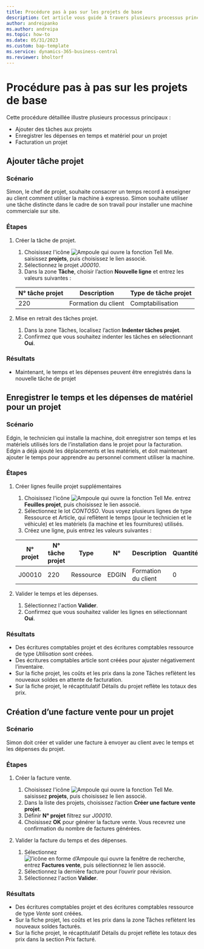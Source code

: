 ```yaml
---
title: Procédure pas à pas sur les projets de base
description: Cet article vous guide à travers plusieurs processus principaux dans la gestion des projets.
author: andreipanko
ms.author: andreipa
ms.topic: how-to
ms.date: 05/31/2023
ms.custom: bap-template
ms.service: dynamics-365-business-central
ms.reviewer: bholtorf
---
```

# <a name="walkthrough-of-basic-jobs"></a>Procédure pas à pas sur les projets de base

Cette procédure détaillée illustre plusieurs processus principaux :

- Ajouter des tâches aux projets
- Enregistrer les dépenses en temps et matériel pour un projet
- Facturation un projet

## <a name="adding-a-project-task"></a>Ajouter tâche projet

### <a name="scenario"></a>Scénario

Simon, le chef de projet, souhaite consacrer un temps record à enseigner au client comment utiliser la machine à expresso. Simon souhaite utiliser une tâche distincte dans le cadre de son travail pour installer une machine commerciale sur site.

### <a name="steps"></a>Étapes

1. Créer la tâche de projet.

    1. Choisissez l'icône ![Ampoule qui ouvre la fonction Tell Me.](../../media/ui-search/search_small.png "Dites-moi ce que vous voulez faire") saisissez **projets**, puis choisissez le lien associé.  
    2. Sélectionnez le projet *J00010*.
    3. Dans la zone **Tâche**, choisir l’action **Nouvelle ligne** et entrez les valeurs suivantes :
 
    |N° tâche projet|Description|Type de tâche projet|
    |------------|-----------|-------------|  
    |220|Formation du client|Comptabilisation|

2. Mise en retrait des tâches projet.
   1. Dans la zone Tâches, localisez l’action **Indenter tâches projet**.
   2. Confirmez que vous souhaitez indenter les tâches en sélectionnant **Oui**.

### <a name="results"></a>Résultats

 - Maintenant, le temps et les dépenses peuvent être enregistrés dans la nouvelle tâche de projet

## <a name="record-time-and-material-expenses-to-a-project"></a>Enregistrer le temps et les dépenses de matériel pour un projet

### <a name="scenario-1"></a>Scénario

Edgin, le technicien qui installe la machine, doit enregistrer son temps et les matériels utilisés lors de l’installation dans le projet pour la facturation. Edgin a déjà ajouté les déplacements et les matériels, et doit maintenant ajouter le temps pour apprendre au personnel comment utiliser la machine.

### <a name="steps-1"></a>Étapes

1. Créer lignes feuille projet supplémentaires

    1. Choisissez l'icône ![Ampoule qui ouvre la fonction Tell Me.](../../media/ui-search/search_small.png "Dites-moi ce que vous voulez faire") entrez **Feuilles projet**, puis choisissez le lien associé.  
    2. Sélectionnez le lot *CONTOSO*. Vous voyez plusieurs lignes de type Ressource et Article, qui reflètent le temps (pour le technicien et le véhicule) et les matériels (la machine et les fournitures) utilisés.
    3. Créez une ligne, puis entrez les valeurs suivantes :
 
    |N° projet|N° tâche projet|Type|N°|Description|Quantité|
    |-------|------------|----|---|-----------|--------|  
    |J00010|220|Ressource|EDGIN|Formation du client|0|

2. Valider le temps et les dépenses.
   1. Sélectionnez l'action **Valider**.
   2. Confirmez que vous souhaitez valider les lignes en sélectionnant **Oui**.

### <a name="results-1"></a>Résultats

- Des écritures comptables projet et des écritures comptables ressource de type *Utilisation* sont créées.
- Des écritures comptables article sont créées pour ajuster négativement l’inventaire.
- Sur la fiche projet, les coûts et les prix dans la zone Tâches reflètent les nouveaux soldes en attente de facturation.
- Sur la fiche projet, le récaptitulatif Détails du projet reflète les totaux des prix.

## <a name="creating-a-sales-invoice-for-a-project"></a>Création d’une facture vente pour un projet

### <a name="scenario-2"></a>Scénario

Simon doit créer et valider une facture à envoyer au client avec le temps et les dépenses du projet.

### <a name="steps-2"></a>Étapes

1. Créer la facture vente.

    1. Choisissez l'icône ![Ampoule qui ouvre la fonction Tell Me.](../../media/ui-search/search_small.png "Dites-moi ce que vous voulez faire") saisissez **projets**, puis choisissez le lien associé.  
    2. Dans la liste des projets, choisissez l’action **Créer une facture vente projet**.
    3. Définir **N° projet** filtrez sur *J00010*.
    4. Choisissez **OK** pour générer la facture vente. Vous recevrez une confirmation du nombre de factures générées.

2. Valider la facture du temps et des dépenses.

   1. Sélectionnez ![l’icône en forme d’Ampoule qui ouvre la fenêtre de recherche](../../media/ui-search/search_small.png "Dites-moi ce que vous voulez faire"), entrez **Factures vente**, puis sélectionnez le lien associé.  
   2. Sélectionnez la dernière facture pour l’ouvrir pour révision.
   3. Sélectionnez l'action **Valider**.

### <a name="results-2"></a>Résultats

- Des écritures comptables projet et des écritures comptables ressource de type *Vente* sont créées.
- Sur la fiche projet, les coûts et les prix dans la zone Tâches reflètent les nouveaux soldes facturés.
- Sur la fiche projet, le récaptitulatif Détails du projet reflète les totaux des prix dans la section Prix facturé.
